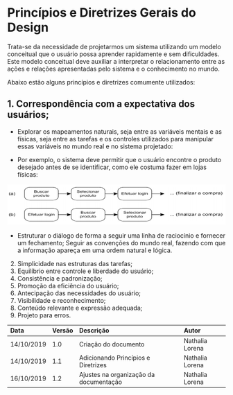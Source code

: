 # Princípios e Diretrizes Gerais do Design

Trata-se da necessidade de projetarmos um sistema utilizando um modelo conceitual que o usuário possa aprender rapidamente e sem dificuldades. Este modelo conceitual deve auxiliar a interpretar o relacionamento entre as ações e relações apresentadas pelo sistema e o conhecimento no mundo.

Abaixo estão alguns princípios e diretrizes comumente utilizados:

## 1. Correspondência com a expectativa dos usuários;

- Explorar os mapeamentos naturais, seja entre as variáveis mentais e as
físicas, seja entre as tarefas e os controles utilizados para manipular essas
variáveis no mundo real e no sistema projetado:

- Por exemplo, o sistema deve permitir que o usuário encontre o produto desejado
antes de se identificar, como ele costuma fazer em lojas físicas:

![Correspondência de Usuário.](../assets/img/correspondenciaUsuario.png)


- Estruturar o diálogo de forma a seguir uma linha de raciocínio e fornecer um fechamento;
Seguir as convenções do mundo real, fazendo com que a informação apareça em uma
ordem natural e lógica.

2. Simplicidade nas estruturas das tarefas;
3. Equilíbrio entre controle e liberdade do usuário;
4. Consistência e padronização;
5. Promoção da eficiência do usuário;
6. Antecipação das necessidades do usuário;
7. Visibilidade e reconhecimento;
8. Conteúdo relevante e expressão adequada;
9. Projeto para erros.

| Data       | Versão | Descrição                              | Autor           |
| :--------- | :----- | :------------------------------------- | :-------------- |
| 14/10/2019 | 1.0    | Criação do documento                   | Nathalia Lorena |
| 14/10/2019 | 1.1    | Adicionando Princípios e Diretrizes    | Nathalia Lorena |
| 16/10/2019 | 1.2    | Ajustes na organização da documentação | Nathalia Lorena |
